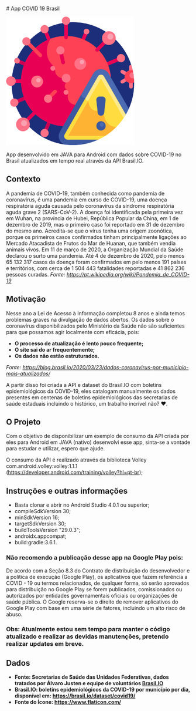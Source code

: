 <p align="center">
  <p># App COVID 19 Brasil</p>
  <img src="./assets/logo.png" width="350" title="COVID 19 Brasil">
  <p>App desenvolvido em JAVA para Android com dados sobre COVID-19 no Brasil atualizados em tempo real através da API Brasil.IO.</p>
</p>

## Contexto
A pandemia de COVID-19, também conhecida como pandemia de coronavírus, é uma pandemia em curso de COVID-19, uma doença respiratória aguda causada pelo coronavírus da síndrome respiratória aguda grave 2 (SARS-CoV-2). A doença foi identificada pela primeira vez em Wuhan, na província de Hubei, República Popular da China, em 1 de dezembro de 2019, mas o primeiro caso foi reportado em 31 de dezembro do mesmo ano. Acredita-se que o vírus tenha uma origem zoonótica, porque os primeiros casos confirmados tinham principalmente ligações ao Mercado Atacadista de Frutos do Mar de Huanan, que também vendia animais vivos. Em 11 de março de 2020, a Organização Mundial da Saúde declarou o surto uma pandemia. Até 4 de dezembro de 2020, pelo menos 65 132 317 casos da doença foram confirmados em pelo menos 191 países e territórios, com cerca de 1 504 443 fatalidades reportadas e 41 862 236 pessoas curadas.
*Fonte: https://pt.wikipedia.org/wiki/Pandemia_de_COVID-19*

## Motivação
Nesse ano a Lei de Acesso à Informação completou 8 anos e ainda temos problemas graves na divulgação de dados abertos. Os dados sobre o coronavírus disponibilizados pelo Ministério da Saúde não são suficientes para que possamos agir localmente com eficácia, pois: 

- **O processo de atualização é lento pouco frequente;**
- **O site sai do ar frequentemente;**
- **Os dados não estão estruturados.**

*Fonte: https://blog.brasil.io/2020/03/23/dados-coronavirus-por-municipio-mais-atualizados/* 

A partir disso foi criada a API e dataset do Brasil.IO com boletins epidemiológicos da COVID-19, eles catalogam manualmente os dados presentes em centenas de boletins epidemiológicos das secretarias de saúde estaduais incluindo o histórico, um trabalho incrível não? ♥.

## O Projeto
Com o objetivo de disponibilizar um exemplo de consumo da API criada por eles para Android em JAVA (nativo) desenvolvi esse app, sinta-se a vontade para estudar e utilizar, espero que ajude.

O consumo da API é realizado através da biblioteca Volley com.android.volley:volley:1.1.1 (https://developer.android.com/training/volley?hl=pt-br);

## Instruções e outras informações
- Basta clonar e abrir no Android Studio 4.0.1 ou superior;
- compileSdkVersion 30;
- minSdkVersion 16;
- targetSdkVersion 30;
- buildToolsVersion "29.0.3";
- androidx.appcompat;
- build:gradle:3.6.1.

### Não recomendo a publicação desse app na Google Play pois:

De acordo com a Seção 8.3 do Contrato de distribuição do desenvolvedor e a política de execução (Google Play), os aplicativos que fazem referência a COVID - 19 ou termos relacionados, de qualquer forma, só serão aprovados para distribuição no Google Play se forem publicados, comissionados ou autorizados por entidades governamentais oficiais ou organizações de saúde pública. O Google reserva-se o direito de remover aplicativos do Google Play com base em uma série de fatores, incluindo um alto risco de abuso.

### Obs: Atualmente estou sem tempo para manter o código atualizado e realizar as devidas manutenções, pretendo realizar updates em breve.

## Dados
- **Fonte: Secretarias de Saúde das Unidades Federativas, dados tratados por Álvaro Justen e equipe de voluntários [Brasil.IO](https://brasil.io/)**
- **Brasil.IO: boletins epidemiológicos da COVID-19 por município por dia, disponível em: https://brasil.io/dataset/covid19/**
- **Fonte do Ícone: https://www.flaticon.com/**

